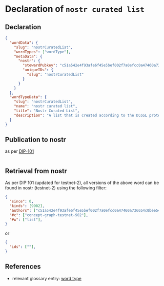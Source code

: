 # Declaration of `nostr curated list`

## Declaration

```json
{
  "wordData": {
    "slug": "nostrCuratedList",
    "wordTypes": ["wordType"],
    "metaData": {
      "nostr": {
        "stewardPubkey": "c51a542e4f93afe6f45e5bef002f7a0efcc0a47460a736654c0bee5402c482fa",
        "uniqueIDs": {
          "slug": "nostrCuratedList"
        }
      }
    }
  },
  "wordTypeData": {
    "slug": "nostrCuratedList",
    "name": "nostr curated list",
    "title": "Nostr Curated List",
    "description": "A list that is created according to the DCoSL protocol."
  }
}
```

## Publication to nostr

as per [DIP-101](../101.md)

```json

```

## Retrieval from nostr

As per DIP 101 (updated for testnet-2), all versions of the above word can be found in nostr (testnet-2) using the following filter:

```json
{
  "since": 0,
  "kinds": [9902],
  "authors": ["c51a542e4f93afe6f45e5bef002f7a0efcc0a47460a736654c0bee5402c482fa"],
  "#c": ["concept-graph-testnet-902"],
  "#w": ["list"],
}
```

or

```json
{
  "ids": [""],
}
```

## References

- relevant glossary entry: [word type](../../../glossary/wordType.md)
